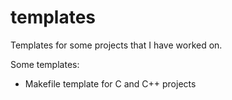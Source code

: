 # templates
Templates for some projects that I have worked on.

Some templates:
- Makefile template for C and C++ projects
